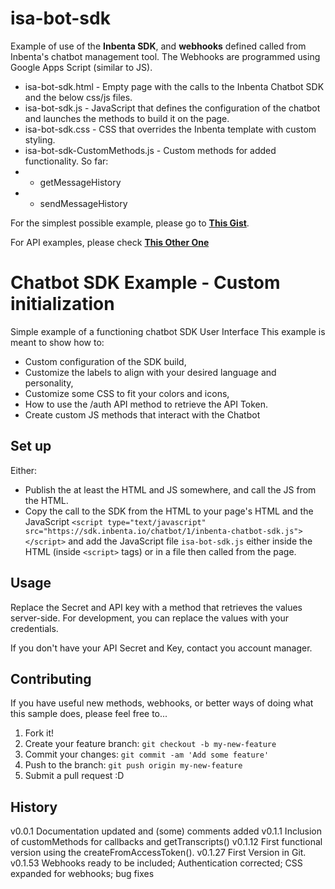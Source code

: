 # isa-bot-sdk
Example of use of the **Inbenta SDK**, and **webhooks** defined called from Inbenta's chatbot management tool. The Webhooks are programmed using Google Apps Script (similar to JS).
* isa-bot-sdk.html - Empty page with the calls to the Inbenta Chatbot SDK and the below css/js files.
* isa-bot-sdk.js - JavaScript that defines the configuration of the chatbot and launches the methods to build it on the page.
* isa-bot-sdk.css - CSS that overrides the Inbenta template with custom styling.
* isa-bot-sdk-CustomMethods.js - Custom methods for added functionality. So far:
* * getMessageHistory
* * sendMessageHistory

For the simplest possible example, please go to **[This Gist](https://gist.github.com/jalcantarab/e56f059455468094509c54fc951329dc)**.

For API examples, please check **[This Other One](https://gist.github.com/jalcantarab/0550eb938456c5d91cb28e2db4784eb1)**

# Chatbot SDK Example - Custom initialization
Simple example of a functioning chatbot SDK User Interface
This example is meant to show how to:
* Custom configuration of the SDK build,
* Customize the labels to align with your desired language and personality,
* Customize some CSS to fit your colors and icons,
* How to use the /auth API method to retrieve the API Token.
* Create custom JS methods that interact with the Chatbot

## Set up
Either:
* Publish the at least the HTML and JS somewhere, and call the JS from the HTML.
* Copy the call to the SDK from the HTML to your page's HTML and the JavaScript
  `<script type="text/javascript" src="https://sdk.inbenta.io/chatbot/1/inbenta-chatbot-sdk.js"></script>`
  and add the JavaScript file `isa-bot-sdk.js` either inside the HTML (inside `<script>` tags) or in a file then called from the page.


## Usage
Replace the Secret <inbenta-secret> and API key <inbenta-key> with a method that retrieves the values server-side.
For development, you can replace the values with your credentials.

If you don't have your API Secret and Key, contact you account manager.

## Contributing
If you have useful new methods, webhooks, or better ways of doing what this sample does, please feel free to...

1. Fork it!
2. Create your feature branch: `git checkout -b my-new-feature`
3. Commit your changes: `git commit -am 'Add some feature'`
4. Push to the branch: `git push origin my-new-feature`
5. Submit a pull request :D

## History
v0.0.1 Documentation updated and (some) comments added
v0.1.1 Inclusion of customMethods for callbacks and getTranscripts()
v0.1.12 First functional version using the createFromAccessToken().
v0.1.27 First Version in Git.
v0.1.53 Webhooks ready to be included; Authentication corrected; CSS expanded for webhooks; bug fixes

